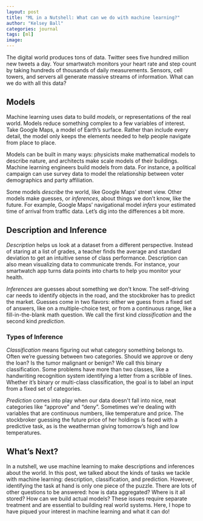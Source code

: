 ```yaml
---
layout: post
title: "ML in a Nutshell: What can we do with machine learning?"
author: "Kelsey Ball"
categories: journal
tags: [ml]
image:
---
```


The digital world produces tons of data. Twitter sees five hundred million new tweets a day. Your smartwatch monitors your heart rate and step count by taking hundreds of thousands of daily measurements. Sensors, cell towers, and servers all generate massive streams of information. What can we do with all this data?

## Models

Machine learning uses data to build *models*, or representations of the real world. Models reduce something complex to a few variables of interest. Take Google Maps, a model of Earth’s surface. Rather than include every detail, the model only keeps the elements needed to help people navigate from place to place. 

Models can be built in many ways: physicists make mathematical models to describe nature, and architects make scale models of their buildings. Machine learning engineers build models from data. For instance, a political campaign can use survey data to model the relationship between voter demographics and party affiliation. 

Some models *describe* the world, like Google Maps’ street view. Other models make guesses, or *inferences*, about things we don’t know, like the future. For example, Google Maps’ navigational model *infers* your estimated time of arrival from traffic data. Let’s dig into the differences a bit more. 

## Description and Inference

*Description* helps us look at a dataset from a different perspective. Instead of staring at a list of grades, a teacher finds the average and standard deviation to get an intuitive sense of class performance. Description can also mean visualizing data to communicate trends. For instance, your smartwatch app turns data points into charts to help you monitor your health.

*Inferences* are guesses about something we don't know. The self-driving car needs to identify objects in the road, and the stockbroker has to predict the market. Guesses come in two flavors: either we guess from a fixed set of answers, like on a multiple-choice test, or from a continuous range, like a fill-in-the-blank math question. We call the first kind *classification* and the second kind *prediction*.

### Types of Inference
	
*Classification* means figuring out what category something belongs to. Often we’re guessing between two categories. Should we approve or deny the loan? Is the tumor malignant or benign? We call this binary classification. Some problems have more than two classes, like a handwriting recognition system identifying a letter from a scribble of lines. Whether it’s binary or multi-class classification, the goal is to label an input from a fixed set of categories.


*Prediction* comes into play when our data doesn't fall into nice, neat categories like “approve” and “deny”. Sometimes we're dealing with variables that are continuous numbers, like temperature and price. The stockbroker guessing the future price of her holdings is faced with a predictive task, as is the weatherman giving tomorrow’s high and low temperatures. 
 
## What’s Next?

In a nutshell, we use machine learning to make descriptions and inferences about the world. In this post, we talked about the kinds of tasks we tackle with machine learning: description, classification, and prediction. However, identifying the task at hand is only one piece of the puzzle. There are lots of other questions to be answered: how is data aggregated? Where is it all stored? How can we build actual models? These issues require separate treatment and are essential to building real world systems. Here, I hope to have piqued your interest in machine learning and what it can do!
